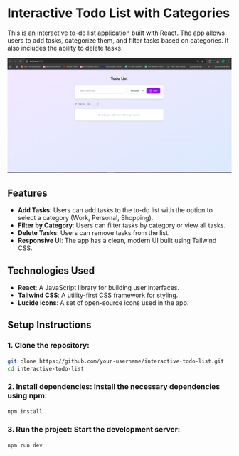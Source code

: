 # Interactive Todo List with Categories

This is an interactive to-do list application built with React. The app allows users to add tasks, categorize them, and filter tasks based on categories. It also includes the ability to delete tasks.

![Todo App Screenshot](image.PNG)

## Features

- **Add Tasks**: Users can add tasks to the to-do list with the option to select a category (Work, Personal, Shopping).
- **Filter by Category**: Users can filter tasks by category or view all tasks.
- **Delete Tasks**: Users can remove tasks from the list.
- **Responsive UI**: The app has a clean, modern UI built using Tailwind CSS.

## Technologies Used

- **React**: A JavaScript library for building user interfaces.
- **Tailwind CSS**: A utility-first CSS framework for styling.
- **Lucide Icons**: A set of open-source icons used in the app.

## Setup Instructions

### 1. Clone the repository:

```bash
git clone https://github.com/your-username/interactive-todo-list.git
cd interactive-todo-list
```
### 2. Install dependencies: Install the necessary dependencies using npm:

```bash
npm install
```
### 3. Run the project: Start the development server:

```bash
npm run dev
```
